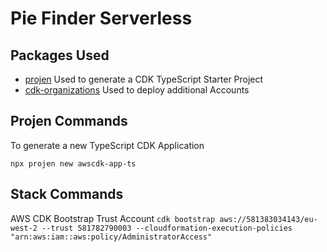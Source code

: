 # Pie Finder Serverless

## Packages Used

- [projen](https://github.com/projen/projen) Used to generate a CDK TypeScript Starter Project
- [cdk-organizations](https://github.com/pepperize/cdk-organizations) Used to deploy additional Accounts

## Projen Commands

To generate a new TypeScript CDK Application 

`npx projen new awscdk-app-ts`

## Stack Commands

AWS CDK Bootstrap Trust Account
`cdk bootstrap aws://581383034143/eu-west-2 --trust 581782790003 --cloudformation-execution-policies "arn:aws:iam::aws:policy/AdministratorAccess"`
